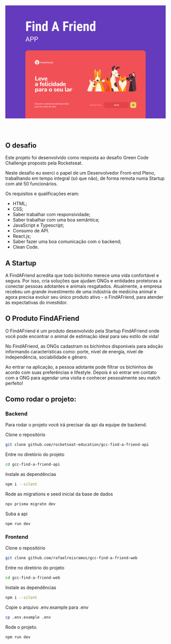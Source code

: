 <h1 align="center">
    <img alt="Find a friend" src=".github/cover.png" />
</h1>

<br>

## O desafio

Este projeto foi desenvolvido como resposta ao desafio Green Code Challenge proposto pela Rocketseat.

Neste desafio eu exerci o papel de um Desenvolvedor Front-end Pleno, trabalhando em tempo integral (só que não), de forma remota numa Startup com até 50 funcionários.

Os requisitos e qualificações eram:

- HTML;
- CSS;
- Saber trabalhar com responsividade;
- Saber trabalhar com uma boa semântica;
- JavaScript e Typescript;
- Consumo de API.
- React.js;
- Saber fazer uma boa comunicação com o backend;
- Clean Code.

## A Startup

A FindAFriend acredita que todo bichinho merece uma vida confortável e segura. Por isso, cria soluções que ajudam ONGs e entidades protetoras a conectar pessoas adotantes e animais resgatados. Atualmente, a empresa recebeu um grande investimento de uma indústria de medicina animal e agora precisa evoluir seu único produto ativo - o FindAFriend, para atender às expectativas do investidor.

## O Produto FindAFriend

O FindAFriend é um produto desenvolvido pela Startup FindAFriend onde você pode encontrar o animal de estimação ideal para seu estilo de vida!

No FindAFriend, as ONGs cadastram os bichinhos disponíveis para adoção informando características como: porte, nível de energia, nível de independência, sociabilidade e gênero.

Ao entrar na aplicação, a pessoa adotante pode filtrar os bichinhos de acordo com suas preferências e lifestyle. Depois é só entrar em contato com a ONG para agendar uma visita e conhecer pessoalmente seu match perfeito!

## Como rodar o projeto:

### Backend

Para rodar o projeto você irá precisar da api da equipe de backend.

Clone o repositório

```bash
git clone github.com/rocketseat-education/gcc-find-a-friend-api
```

Entre no diretório do projeto

```bash
cd gcc-find-a-friend-api
```

Instale as dependências

```bash
npm i --silent
```

Rode as migrations e seed inicial da base de dados

```bash
npx prisma migrate dev
```

Suba a api

```bash
npm run dev
```

### Frontend

Clone o repositório

```bash
git clone github.com/rafaelreisramos/gcc-find-a-friend-web
```

Entre no diretório do projeto

```bash
cd gcc-find-a-friend-web
```

Instale as dependências

```bash
npm i --silent
```

Copie o arquivo .env.example para .env

```bash
cp .env.example .env
```

Rode o projeto.

```bash
npm run dev
```
